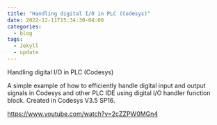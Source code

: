 ```yaml
---
title: "Handling digital I/O in PLC (Codesys)"
date: 2022-12-11T15:34:30-04:00
categories:
  - blog
tags:
  - Jekyll
  - update
---
```


Handling digital I/O in PLC (Codesys)

A simple example of how to efficiently handle digital input and output signals in Codesys and other PLC IDE using digital I/O handler function block. Created in Codesys V3.5 SP16.

https://www.youtube.com/watch?v=2cZZPW0MGn4
